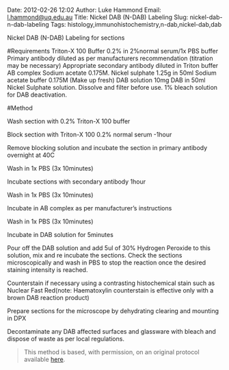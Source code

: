 Date: 2012-02-26 12:02
Author: Luke Hammond
Email: l.hammond@uq.edu.au
Title: Nickel DAB (N-DAB) Labeling
Slug: nickel-dab-n-dab-labeling
Tags: histology,immunohistochemistry,n-dab,nickel-dab,dab

Nickel DAB (N-DAB) Labeling for sections





#Requirements
Triton-X 100 Buffer 0.2% in 2%normal serum/1x PBS buffer
Primary antibody diluted as per manufacturers recommendation (titration may be necessary)
Appropriate secondary antibody diluted in Triton buffer
AB complex
Sodium acetate 0.175M.
Nickel sulphate 1.25g in 50ml Sodium acetate buffer 0.175M (Make up fresh)
DAB solution 10mg DAB in 50ml Nickel Sulphate solution. Dissolve and filter before use.
1% bleach solution for DAB deactivation.

#Method

Wash section with 0.2% Triton-X 100 buffer



Block section with Triton-X 100 0.2% normal serum -1hour



Remove blocking solution and incubate the section in primary antibody overnight at 40C



Wash in 1x PBS (3x 10minutes)



Incubate sections with secondary antibody 1hour



Wash in 1x PBS (3x 10minutes)



Incubate in AB complex as per manufacturer’s instructions



Wash in 1x PBS (3x 10minutes)



Incubate in DAB solution for 5minutes



Pour off the DAB solution and add 5ul of 30%  Hydrogen Peroxide to this solution, mix and re incubate the sections. Check the sections microscopically and wash in PBS to stop the reaction once the desired staining intensity is reached.



Counterstain if necessary using a contrasting histochemical stain such as Nuclear Fast Red(note: Haematoxylin counterstain is effective only with a brown DAB reaction product)



Prepare sections for the microscope by dehydrating clearing and mounting in DPX



Decontaminate any DAB affected surfaces and glassware with bleach and dispose of waste as per local regulations.







>This method is based, with permission, on an original protocol available [here](http://web.qbi.uq.edu.au/microscopy/?page_id=518).

